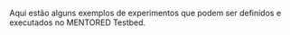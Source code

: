 Aqui estão alguns exemplos de experimentos que podem ser definidos e executados no MENTORED Testbed.